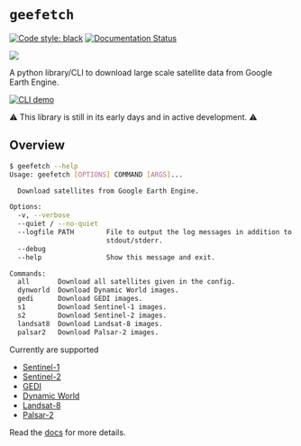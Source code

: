 # `geefetch`

[![Code style: black](https://img.shields.io/badge/code%20style-black-000000.svg)](https://github.com/psf/black)
[![Documentation Status](https://readthedocs.org/projects/geefetch/badge/?version=latest)](https://geefetch.readthedocs.io/en/latest/?badge=latest)

![](assets/logo.png)

A python library/CLI to download large scale satellite data from Google Earth Engine.

[![CLI demo](https://asciinema.org)](https://asciinema.org/a/1xT8v4UGXCNOPbKjluYun9Vu4)

⚠️ This library is still in its early days and in active development. ⚠️

## Overview

```bash
$ geefetch --help
Usage: geefetch [OPTIONS] COMMAND [ARGS]...

  Download satellites from Google Earth Engine.

Options:
  -v, --verbose
  --quiet / --no-quiet
  --logfile PATH        File to output the log messages in addition to
                        stdout/stderr.
  --debug
  --help                Show this message and exit.

Commands:
  all       Download all satellites given in the config.
  dynworld  Download Dynamic World images.
  gedi      Download GEDI images.
  s1        Download Sentinel-1 images.
  s2        Download Sentinel-2 images.
  landsat8  Download Landsat-8 images.
  palsar2   Download Palsar-2 images.
```

Currently are supported

- [Sentinel-1](https://developers.google.com/earth-engine/datasets/catalog/COPERNICUS_S1_GRD)
- [Sentinel-2](https://developers.google.com/earth-engine/datasets/catalog/sentinel-2)
- [GEDI](https://developers.google.com/earth-engine/datasets/catalog/LARSE_GEDI_GEDI02_A_002_MONTHLY)
- [Dynamic World](https://developers.google.com/earth-engine/datasets/catalog/GOOGLE_DYNAMICWORLD_V1)
- [Landsat-8](https://developers.google.com/earth-engine/datasets/catalog/LANDSAT_LC08_C02_T2_L2)
- [Palsar-2](https://developers.google.com/earth-engine/datasets/catalog/JAXA_ALOS_PALSAR_YEARLY_SAR_EPOCH)

Read the [docs](https://geefetch.readthedocs.io/en/latest/) for more details.
